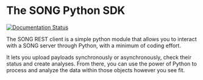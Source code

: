 
The SONG Python SDK
============================

[![Documentation Status](https://readthedocs.org/projects/song-docs/badge/?version=develop)](http://song-docs.readthedocs.io/en/develop/?badge=develop)

The SONG REST client is a simple python module that allows you to interact with a SONG server through Python, with a minimum of coding effort.


It lets you upload payloads synchronously or asynchronously, check their status and create analyses.
From there, you can use the power of Python to process and analyze the data within those objects however you see fit.  

